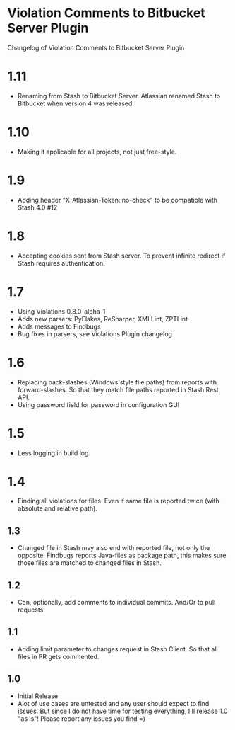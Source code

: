 # Violation Comments to Bitbucket Server Plugin

Changelog of Violation Comments to Bitbucket Server Plugin

# 1.11
* Renaming from Stash to  Bitbucket Server. Atlassian renamed Stash to Bitbucket when version 4 was released.

# 1.10
* Making it applicable for all projects, not just free-style.

# 1.9
* Adding header "X-Atlassian-Token: no-check" to be compatible with Stash 4.0 #12

# 1.8
* Accepting cookies sent from Stash server. To prevent infinite redirect if Stash requires authentication.

# 1.7
* Using Violations 0.8.0-alpha-1
 * Adds new parsers: PyFlakes, ReSharper, XMLLint, ZPTLint
 * Adds messages to Findbugs
 * Bug fixes in parsers, see Violations Plugin changelog
 
# 1.6
* Replacing back-slashes (Windows style file paths) from reports with forward-slashes. So that they match file paths reported in Stash Rest API.
* Using password field for password in configuration GUI

# 1.5
* Less logging in build log

# 1.4
* Finding all violations for files. Even if same file is reported twice (with absolute and relative path).

## 1.3
* Changed file in Stash may also end with reported file, not only the opposite. Findbugs reports Java-files as package path, this makes sure those files are matched to changed files in Stash.

## 1.2
* Can, optionally, add comments to individual commits. And/Or to pull requests.

## 1.1
* Adding limit parameter to changes request in Stash Client. So that all files in PR gets commented.

## 1.0
* Initial Release
 * Alot of use cases are untested and any user should expect to find issues. But since I do not have time for testing everything, I'll release 1.0 "as is"! Please report any issues you find =)
